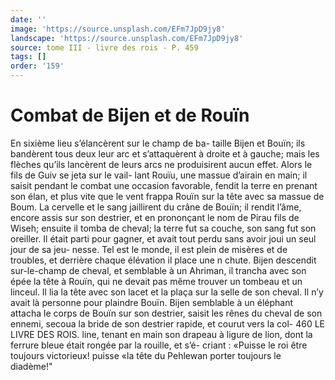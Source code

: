 ```yaml
---
date: ''
image: 'https://source.unsplash.com/EFm7JpD9jy8'
landscape: 'https://source.unsplash.com/EFm7JpD9jy8'
source: tome III - livre des rois - P. 459
tags: []
order: '159'
---
```


# Combat de Bijen et de Rouïn

En sixième lieu s’élancèrent sur le champ de ba-
taille Bijen et Bouïn; ils bandèrent tous deux leur
arc et s’attaquèrent à droite et à gauche; mais les
flèches qu’ils lancèrent de leurs arcs ne produisirent aucun effet. Alors le fils de Guiv se jeta sur le vail- lant Rouïu, une massue d’airain en main; il saisit pendant le combat une occasion favorable, fendit la terre en prenant son élan, et plus vite que le vent frappa Rouïn sur la tête avec sa massue de Boum.
La cervelle et le sang jaillirent du crâne de Bouïn;
il rendit l’âme, encore assis sur son destrier, et en prononçant le nom de Pirau fils de Wiseh; ensuite
il tomba de cheval; la terre fut sa couche, son sang fut son oreiller. Il était parti pour gagner, et avait tout perdu sans avoir joui un seul jour de sa jeu- nesse. Tel est le monde, il est plein de misères et de troubles, et derrière chaque élévation il place une
n chute. Bijen descendit sur-le-champ de cheval, et semblable à un Ahriman, il trancha avec son épée
la tête à Rouïn, qui ne devait pas même trouver un tombeau et un linceul. Il lia la tête avec son lacet et la plaça sur la selle de son cheval. Il n’y avait là personne pour plaindre Bouïn. Bijen semblable à un éléphant attacha le corps de Bouïn sur son destrier,
saisit les rênes du cheval de son ennemi, secoua la bride de son destrier rapide, et courut vers la col-
460 LE LIVRE DES ROIS.
line, tenant en main son drapeau à ligure de lion, dont la ferrure bleue était rongée par la rouille, et s’é-
criant : «Puisse le roi être toujours victorieux! puisse «la tête du Pehlewan porter toujours le diadème!"
